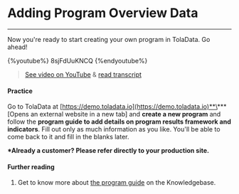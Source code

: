 # Adding Program Overview Data

---

Now you're ready to start creating your own program in TolaData. Go ahead!

{%youtube%} 8sjFdUuKNCQ {%endyoutube%}  
> [See video on YouTube](https://www.youtube.com/embed/8sjFdUuKNCQ?rel=0) & [read transcript](https://docs.google.com/document/d/1DCaeMviBwSO5hGSfeh6Y9McPI6D1dzxJyDs5kKa4wug/edit#heading=h.1vnvll9yywm3)

#### Practice

Go to TolaData at [https://demo.toladata.io](https://demo.toladata.io)**\*** \[Opens an external website in a new tab\] and **create a new program** and follow the **program guide to add details on program results framework and indicators**. Fill out only as much information as you like. You'll be able to come back to it and fill in the blanks later.

**\*Already a customer? Please refer directly to your production site.**

#### Further reading

1. Get to know more about [the program guide](https://help.toladata.com/en/6-programs/program-guide.html) on the Knowledgebase.



